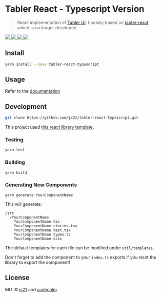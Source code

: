 # Tabler React - Typescript Version

> React implementation of [Tabler UI](https://tabler.io/). Loosely based on
> [tabler-react](https://github.com/tabler/tabler-react/) which is no longer
> developed.

<p>
  <a href="https://tabler-react-typescript.jc21.com?utm_source=github">
    <img src="https://img.shields.io/badge/documentation-blue.svg?style=for-the-badge"/>
  </a>
  <a href="https://www.npmjs.com/package/tabler-react-typescript">
    <img src="https://img.shields.io/npm/v/tabler-react-typescript.svg?style=for-the-badge"/>
  </a>
  <a href="https://www.npmjs.com/package/tabler-react-typescript">
    <img src="https://img.shields.io/npm/types/tabler-react-typescript.svg?style=for-the-badge"/>
  </a>
  <a href="https://ci.nginxproxymanager.com/blue/organizations/jenkins/tabler-react-typescript/branches/">
    <img src="https://img.shields.io/jenkins/build?jobUrl=https%3A%2F%2Fci.nginxproxymanager.com%2Fjob%2Ftabler-react-typescript%2Fjob%2Fmaster&style=for-the-badge"/>
  </a>
</p>

## Install

```bash
yarn install --save tabler-react-typescript
```

## Usage

Refer to the
[documentation](https://tabler-react-typescript.jc21.com?utm_source=github)

## Development

```bash
git clone https://github.com/jc21/tabler-react-typescript.git
```

This project used
[this react library template](https://github.com/HarveyD/react-component-library).

### Testing

```bash
yarn test
```

### Building

```bash
yarn build
```

### Generating New Components

```
yarn generate YourComponentName
```

This will generate:

```
/src
  /YourComponentName
    YourComponentName.tsx
    YourComponentName.stories.tsx
    YourComponentName.test.tsx
    YourComponentName.types.ts
    YourComponentName.scss
```

The default templates for each file can be modified under `util/templates`.

Don't forget to add the component to your `index.ts` exports if you want the
library to export the component!

## License

MIT © [jc21](https://github.com/jc21) and
[codecalm](https://github.com/codecalm)
